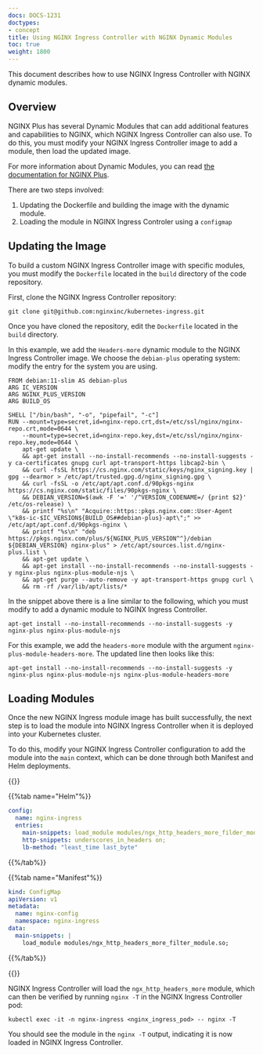 ```yaml
---
docs: DOCS-1231
doctypes:
- concept
title: Using NGINX Ingress Controller with NGINX Dynamic Modules
toc: true
weight: 1800
---
```


This document describes how to use NGINX Ingress Controller with NGINX dynamic modules.

## Overview

NGINX Plus has several Dynamic Modules that can add additional features and capabilities to NGINX, which NGINX Ingress Controller can also use. To do this, you must modify your NGINX Ingress Controller image to add a module, then load the updated image.

For more information about Dynamic Modules, you can read [the documentation for NGINX Plus](https://docs.nginx.com/nginx/admin-guide/dynamic-modules/dynamic-modules/).

There are two steps involved:

1. Updating the Dockerfile and building the image with the dynamic module.
1. Loading the module in NGINX Ingress Controler using a `configmap`

## Updating the Image

To build a custom NGINX Ingress Controller image with specific modules, you must modify the `Dockerfile` located in the `build` directory of the code repository.

First, clone the NGINX Ingress Controller repository:

```shell
git clone git@github.com:nginxinc/kubernetes-ingress.git
```

Once you have cloned the repository, edit the `Dockerfile` located in the `build` directory.

In this example, we add the `Headers-more` dynamic module to the NGINX Ingress Controller image. We choose the `debian-plus` operating system: modify the entry for the system you are using.

```docker
FROM debian:11-slim AS debian-plus
ARG IC_VERSION
ARG NGINX_PLUS_VERSION
ARG BUILD_OS

SHELL ["/bin/bash", "-o", "pipefail", "-c"]
RUN --mount=type=secret,id=nginx-repo.crt,dst=/etc/ssl/nginx/nginx-repo.crt,mode=0644 \
	--mount=type=secret,id=nginx-repo.key,dst=/etc/ssl/nginx/nginx-repo.key,mode=0644 \
	apt-get update \
	&& apt-get install --no-install-recommends --no-install-suggests -y ca-certificates gnupg curl apt-transport-https libcap2-bin \
	&& curl -fsSL https://cs.nginx.com/static/keys/nginx_signing.key | gpg --dearmor > /etc/apt/trusted.gpg.d/nginx_signing.gpg \
	&& curl -fsSL -o /etc/apt/apt.conf.d/90pkgs-nginx https://cs.nginx.com/static/files/90pkgs-nginx \
	&& DEBIAN_VERSION=$(awk -F '=' '/^VERSION_CODENAME=/ {print $2}' /etc/os-release) \
	&& printf "%s\n" "Acquire::https::pkgs.nginx.com::User-Agent \"k8s-ic-$IC_VERSION${BUILD_OS##debian-plus}-apt\";" >> /etc/apt/apt.conf.d/90pkgs-nginx \
	&& printf "%s\n" "deb https://pkgs.nginx.com/plus/${NGINX_PLUS_VERSION^^}/debian ${DEBIAN_VERSION} nginx-plus" > /etc/apt/sources.list.d/nginx-plus.list \
	&& apt-get update \
	&& apt-get install --no-install-recommends --no-install-suggests -y nginx-plus nginx-plus-module-njs \
	&& apt-get purge --auto-remove -y apt-transport-https gnupg curl \
	&& rm -rf /var/lib/apt/lists/*
```

In the snippet above there is a line similar to the following, which you must modify to add a dynamic module to NGINX Ingress Controller.

```shell
apt-get install --no-install-recommends --no-install-suggests -y nginx-plus nginx-plus-module-njs
```

For this example, we add the `headers-more` module with the argument `nginx-plus-module-headers-more`. The updated line then looks like this:

```shell
apt-get install --no-install-recommends --no-install-suggests -y nginx-plus nginx-plus-module-njs nginx-plus-module-headers-more
```

## Loading Modules

Once the new NGINX Ingress module image has built successfully, the next step is to load the module into NGINX Ingress Controller when it is deployed into your Kubernetes cluster.

To do this, modify your NGINX Ingress Controller configuration to add the module into the `main` context, which can be done through both Manifest and Helm deployments.

{{<tabs name="install-methods">}}

{{%tab name="Helm"%}}

```yaml
config:
  name: nginx-ingress
  entries:
    main-snippets: load_module modules/ngx_http_headers_more_filder_module.so;
    http-snippets: underscores_in_headers on;
    lb-method: "least_time last_byte"
```

{{%/tab%}}

{{%tab name="Manifest"%}}

```yaml
kind: ConfigMap
apiVersion: v1
metadata:
  name: nginx-config
  namespace: nginx-ingress
data:
  main-snippets: |
    load_module modules/ngx_http_headers_more_filter_module.so;
```

{{%/tab%}}



{{</tabs>}}

NGINX Ingress Controller will load the `ngx_http_headers_more` module, which can then be verified by running `nginx -T` in the NGINX Ingress Controller pod:

```shell
kubectl exec -it -n nginx-ingress <nginx_ingress_pod> -- nginx -T
```

You should see the module in the `nginx -T` output, indicating it is now loaded in NGINX Ingress Controller.
